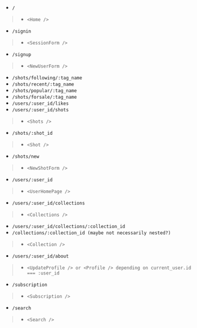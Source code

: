 * ```/```
> * `<Home />`
* ```/signin```
> * `<SessionForm />`
* ```/signup```
> * `<NewUserForm />`
* ```/shots/following/:tag_name```
* ```/shots/recent/:tag_name```
* ```/shots/popular/:tag_name```
* ```/shots/forsale/:tag_name```
* ```/users/:user_id/likes```
* ```/users/:user_id/shots```
> * `<Shots />`
* ```/shots/:shot_id```
> * `<Shot />`
* ```/shots/new```
> * `<NewShotForm />`
* ```/users/:user_id```
> * `<UserHomePage />`
* ```/users/:user_id/collections```
> * `<Collections />`
* ```/users/:user_id/collections/:collection_id```
* ```/collections/:collection_id (maybe not necessarily nested?)```
> * `<Collection />`
* ```/users/:user_id/about```
> * `<UpdateProfile /> or <Profile /> depending on current_user.id === :user_id`
* ```/subscription```
> * `<Subscription />`
* ```/search```
> * `<Search />`
